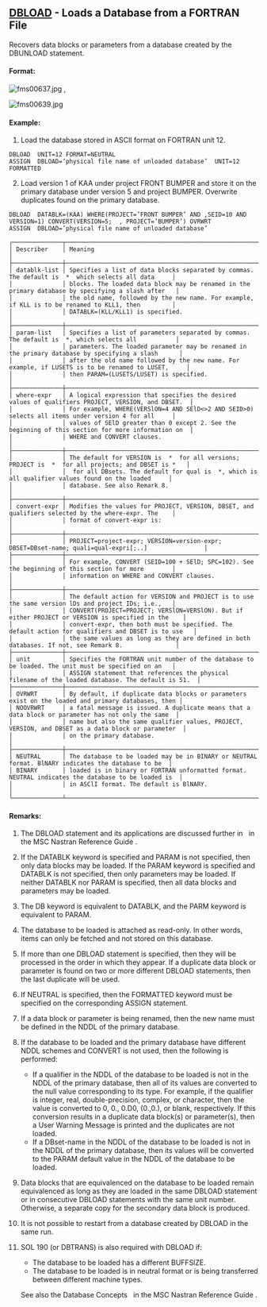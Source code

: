 ## [DBLOAD](https://help.hexagonmi.com/bundle/MSC_Nastran_2022.4/page/Nastran_Combined_Book/qrg/fms/TOC.DBLOAD.xhtml) - Loads a Database from a FORTRAN File

Recovers data blocks or parameters from a database created by the DBUNLOAD statement.

#### Format:

![fms00637.jpg](https://help-be.hexagonmi.com/bundle/MSC_Nastran_2022.4/page/Nastran_Combined_Book/qrg/fms/../../../assets/fms00637.jpg?_LANG=enus)  ,

![fms00639.jpg](https://help-be.hexagonmi.com/bundle/MSC_Nastran_2022.4/page/Nastran_Combined_Book/qrg/fms/../../../assets/fms00639.jpg?_LANG=enus)  

#### Example:

1. Load the database stored in ASClI format on FORTRAN unit 12.

```nastran
DBLOAD  UNIT=12 FORMAT=NEUTRAL
ASSIGN  DBLOAD=’physical file name of unloaded database’  UNIT=12 FORMATTED
```

2. Load version 1 of KAA under project FRONT BUMPER and store it on the primary database under version 5 and project BUMPER. Overwrite duplicates found on the primary database.

```nastran
DBLOAD  DATABLK=(KAA) WHERE(PROJECT=’FRONT BUMPER’ AND ,SEID=10 AND VERSION=1) CONVERT(VERSION=5;  , PROJECT=’BUMPER’) OVRWRT
ASSIGN  DBLOAD=’physical file name of unloaded database’
```

```text
┌──────────────┬────────────────────────────────────────────────────────────────────────────────────────────────────┐
│ Describer    │ Meaning                                                                                            │
├──────────────┼────────────────────────────────────────────────────────────────────────────────────────────────────┤
│ datablk-list │ Specifies a list of data blocks separated by commas. The default is  *  which selects all data     │
│              │ blocks. The loaded data block may be renamed in the primary database by specifying a slash after   │
│              │ the old name, followed by the new name. For example, if KLL is to be renamed to KLL1, then         │
│              │ DATABLK=(KLL/KLL1) is specified.                                                                   │
├──────────────┼────────────────────────────────────────────────────────────────────────────────────────────────────┤
│ param-list   │ Specifies a list of parameters separated by commas. The default is  *, which selects all           │
│              │ parameters. The loaded parameter may be renamed in the primary database by specifying a slash      │
│              │ after the old name followed by the new name. For example, if LUSETS is to be renamed to LUSET,     │
│              │ then PARAM=(LUSETS/LUSET) is specified.                                                            │
├──────────────┼────────────────────────────────────────────────────────────────────────────────────────────────────┤
│ where-expr   │ A logical expression that specifies the desired values of qualifiers PROJECT, VERSION, and DBSET.  │
│              │ For example, WHERE(VERSlON=4 AND SElD<>2 AND SEID>0) selects all items under version 4 for all     │
│              │ values of SElD greater than 0 except 2. See the beginning of this section for more information on  │
│              │ WHERE and CONVERT clauses.                                                                         │
├──────────────┼────────────────────────────────────────────────────────────────────────────────────────────────────┤
│              │ The default for VERSION is  *  for all versions; PROJECT is  *  for all projects; and DBSET is *   │
│              │  for all DBsets. The default for qual is  *, which is all qualifier values found on the loaded     │
│              │ database. See also Remark 8.                                                                       │
├──────────────┼────────────────────────────────────────────────────────────────────────────────────────────────────┤
│ convert-expr │ Modifies the values for PROJECT, VERSION, DBSET, and qualifiers selected by the where-expr. The    │
│              │ format of convert-expr is:                                                                         │
├──────────────┼────────────────────────────────────────────────────────────────────────────────────────────────────┤
│              │ PROJECT=project-expr; VERSION=version-expr; DBSET=DBset-name; quali=qual-expri[;..]                │
├──────────────┼────────────────────────────────────────────────────────────────────────────────────────────────────┤
│              │ For example, CONVERT (SEID=100 + SElD; SPC=102). See the beginning of this section for more        │
│              │ information on WHERE and CONVERT clauses.                                                          │
├──────────────┼────────────────────────────────────────────────────────────────────────────────────────────────────┤
│              │ The default action for VERSION and PROJECT is to use the same version lDs and project IDs; i.e.,   │
│              │ CONVERT(PROJECT=PROJECT; VERSlON=VERSlON). But if either PROJECT or VERSION is specified in the    │
│              │ convert-expr, then both must be specified. The default action for qualifiers and DBSET is to use   │
│              │ the same values as long as they are defined in both databases. If not, see Remark 8.               │
├──────────────┼────────────────────────────────────────────────────────────────────────────────────────────────────┤
│ unit         │ Specifies the FORTRAN unit number of the database to be loaded. The unit must be specified on an   │
│              │ ASSIGN statement that references the physical filename of the loaded database. The default is 51.  │
├──────────────┼────────────────────────────────────────────────────────────────────────────────────────────────────┤
│ OVRWRT       │ By default, if duplicate data blocks or parameters exist on the loaded and primary databases, then │
│ NOOVRWRT     │ a fatal message is issued. A duplicate means that a data block or parameter has not only the same  │
│              │ name but also the same qualifier values, PROJECT, VERSION, and DBSET as a data block or parameter  │
│              │ on the primary database.                                                                           │
├──────────────┼────────────────────────────────────────────────────────────────────────────────────────────────────┤
│ NEUTRAL      │ The database to be loaded may be in BINARY or NEUTRAL format. BlNARY indicates the database to be  │
│ BINARY       │ loaded is in binary or FORTRAN unformatted format. NEUTRAL indicates the database to be loaded is  │
│              │ in ASClI format. The default is BlNARY.                                                            │
└──────────────┴────────────────────────────────────────────────────────────────────────────────────────────────────┘
```

#### Remarks:

1. The DBLOAD statement and its applications are discussed further in    in the MSC Nastran Reference Guide .
2. If the DATABLK keyword is specified and PARAM is not specified, then only data blocks may be loaded. If the PARAM keyword is specified and DATABLK is not specified, then only parameters may be loaded. If neither DATABLK nor PARAM is specified, then all data blocks and parameters may be loaded.
3. The DB keyword is equivalent to DATABLK, and the PARM keyword is equivalent to PARAM.
4. The database to be loaded is attached as read-only. In other words, items can only be fetched and not stored on this database.
5. If more than one DBLOAD statement is specified, then they will be processed in the order in which they appear. If a duplicate data block or parameter is found on two or more different DBLOAD statements, then the last duplicate will be used.
6. If NEUTRAL is specified, then the FORMATTED keyword must be specified on the corresponding ASSIGN statement.
7. If a data block or parameter is being renamed, then the new name must be defined in the NDDL of the primary database.
8. If the database to be loaded and the primary database have different NDDL schemes and CONVERT is not used, then the following is performed:
     - If a qualifier in the NDDL of the database to be loaded is not in the NDDL of the primary database, then all of its values are converted to the null value corresponding to its type. For example, if the qualifier is integer, real, double-precision, complex, or character, then the value is converted to 0, 0., 0.D0, (0.,0.), or blank, respectively. If this conversion results in a duplicate data block(s) or parameter(s), then a User Warning Message is printed and the duplicates are not loaded.
     - If a DBset-name in the NDDL of the database to be loaded is not in the NDDL of the primary database, then its values will be converted to the PARAM default value in the NDDL of the database to be loaded.
9. Data blocks that are equivalenced on the database to be loaded remain equivalenced as long as they are loaded in the same DBLOAD statement or in consecutive DBLOAD statements with the same unit number. Otherwise, a separate copy for the secondary data block is produced.
10. It is not possible to restart from a database created by DBLOAD in the same run.
11. SOL 190 (or DBTRANS) is also required with DBLOAD if:
     - The database to be loaded has a different BUFFSlZE.
     - The database to be loaded is in neutral format or is being transferred between different machine types.

     See also the   Database Concepts    in the MSC Nastran Reference Guide .

